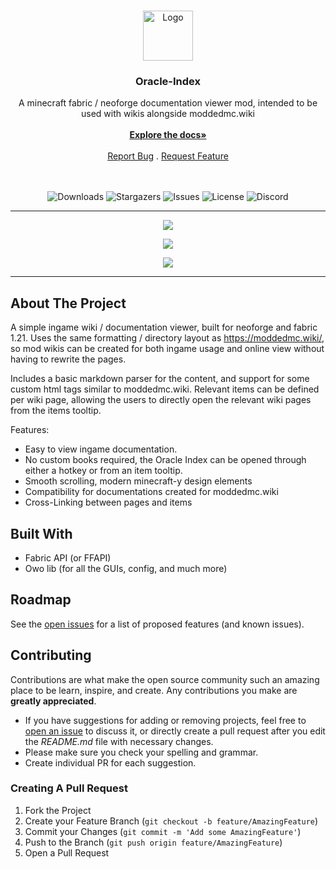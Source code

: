 <br/>
<p align="center">
  <a href="https://github.com/rearth/Oracle-Index">
    <img src="https://github.com/Rearth/Oritech/assets/10100603/d459b3fa-ef6f-4675-99d7-c44a78a3cf71" alt="Logo" width="80" height="80">
  </a>

<h3 align="center">Oracle-Index</h3>

<div align="center">
  A minecraft fabric / neoforge documentation viewer mod, intended to be used with wikis alongside moddedmc.wiki
  <br/>
  <br/>
  <a href="https://moddedmc.org/en/mod/Oracle_Index/docs"><strong>Explore the docs»</strong></a>
  <br/>
  <br/>
  <a href="https://github.com/rearth/Oracle_Index/issues">Report Bug</a>
  .
  <a href="https://github.com/rearth/Oracle_Index/issues">Request Feature</a>
  <br/>
  <br/>
  <br/>

![Downloads](https://img.shields.io/github/downloads/rearth/Oracle-Index/total) ![Stargazers](https://img.shields.io/github/stars/rearth/Oritech?style=social) ![Issues](https://img.shields.io/github/issues/rearth/Oritech) ![License](https://img.shields.io/github/license/rearth/Oritech) ![Discord](https://img.shields.io/discord/1233448016128512082)



</div>

---
<p align="center">
  <img src="https://github.com/Rearth/Oritech/assets/10100603/bb99651d-d9af-48e2-9b00-6fb980517e0a" />
</p>
<p align="center">
  <img src="https://github.com/Rearth/Oritech/assets/10100603/be0fd041-40fc-40c3-a273-976140e89e90" />
</p>
<p align="center">
  <img src="https://github.com/Rearth/Oritech/assets/10100603/b76bf232-74e7-4a17-8166-89d1c80f738e" />
</p>

---

## About The Project

A simple ingame wiki / documentation viewer, built for neoforge and fabric 1.21. Uses the same formatting / directory layout as https://moddedmc.wiki/,
so mod wikis can be created for both ingame usage and online view without having to rewrite the pages.

Includes a basic markdown parser for the content, and support for some custom html tags similar to moddedmc.wiki. Relevant items can be defined per wiki page, allowing
the users to directly open the relevant wiki pages from the items tooltip.

Features:
- Easy to view ingame documentation.
- No custom books required, the Oracle Index can be opened through either a hotkey or from an item tooltip.
- Smooth scrolling, modern minecraft-y design elements
- Compatibility for documentations created for moddedmc.wiki
- Cross-Linking between pages and items

## Built With

- Fabric API (or FFAPI)
- Owo lib (for all the GUIs, config, and much more)

## Roadmap

See the [open issues](https://github.com/rearth/Oracle-Index/issues) for a list of proposed features (and known issues).

## Contributing

Contributions are what make the open source community such an amazing place to be learn, inspire, and create. Any
contributions you make are **greatly appreciated**.

* If you have suggestions for adding or removing projects, feel free
  to [open an issue](https://github.com/rearth/Oracle-Index/issues/new) to discuss it, or directly create a pull request
  after you edit the *README.md* file with necessary changes.
* Please make sure you check your spelling and grammar.
* Create individual PR for each suggestion.

### Creating A Pull Request

1. Fork the Project
2. Create your Feature Branch (`git checkout -b feature/AmazingFeature`)
3. Commit your Changes (`git commit -m 'Add some AmazingFeature'`)
4. Push to the Branch (`git push origin feature/AmazingFeature`)
5. Open a Pull Request